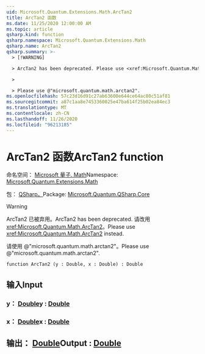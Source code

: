 ```yaml
---
uid: Microsoft.Quantum.Extensions.Math.ArcTan2
title: ArcTan2 函数
ms.date: 11/25/2020 12:00:00 AM
ms.topic: article
qsharp.kind: function
qsharp.namespace: Microsoft.Quantum.Extensions.Math
qsharp.name: ArcTan2
qsharp.summary: >-
  > [!WARNING]

  > ArcTan2 has been deprecated. Please use <xref:Microsoft.Quantum.Math.ArcTan2> instead.

  >

  > Please use @"microsoft.quantum.math.arctan2".
ms.openlocfilehash: 57c23d16d91c27ab63600e644ce64ac80c51af81
ms.sourcegitcommit: a87c1aa8e7453360025e47ba614f25b02ea84ec3
ms.translationtype: MT
ms.contentlocale: zh-CN
ms.lasthandoff: 11/26/2020
ms.locfileid: "96213185"
---
```

# <a name="arctan2-function"></a><span data-ttu-id="c84c9-102">ArcTan2 函数</span><span class="sxs-lookup"><span data-stu-id="c84c9-102">ArcTan2 function</span></span>

<span data-ttu-id="c84c9-103">命名空间： [Microsoft 量子. Math](xref:Microsoft.Quantum.Extensions.Math)</span><span class="sxs-lookup"><span data-stu-id="c84c9-103">Namespace: [Microsoft.Quantum.Extensions.Math](xref:Microsoft.Quantum.Extensions.Math)</span></span>

<span data-ttu-id="c84c9-104">包： [QSharp。](https://nuget.org/packages/Microsoft.Quantum.QSharp.Core)</span><span class="sxs-lookup"><span data-stu-id="c84c9-104">Package: [Microsoft.Quantum.QSharp.Core](https://nuget.org/packages/Microsoft.Quantum.QSharp.Core)</span></span>


> [!WARNING]
> <span data-ttu-id="c84c9-105">ArcTan2 已被弃用。</span><span class="sxs-lookup"><span data-stu-id="c84c9-105">ArcTan2 has been deprecated.</span></span> <span data-ttu-id="c84c9-106">请改用 <xref:Microsoft.Quantum.Math.ArcTan2>。</span><span class="sxs-lookup"><span data-stu-id="c84c9-106">Please use <xref:Microsoft.Quantum.Math.ArcTan2> instead.</span></span>
>
> <span data-ttu-id="c84c9-107">请使用 @"microsoft.quantum.math.arctan2"。</span><span class="sxs-lookup"><span data-stu-id="c84c9-107">Please use @"microsoft.quantum.math.arctan2".</span></span>



```qsharp
function ArcTan2 (y : Double, x : Double) : Double
```


## <a name="input"></a><span data-ttu-id="c84c9-108">输入</span><span class="sxs-lookup"><span data-stu-id="c84c9-108">Input</span></span>

### <a name="y--double"></a><span data-ttu-id="c84c9-109">y： [Double](xref:microsoft.quantum.lang-ref.double)</span><span class="sxs-lookup"><span data-stu-id="c84c9-109">y : [Double](xref:microsoft.quantum.lang-ref.double)</span></span>




### <a name="x--double"></a><span data-ttu-id="c84c9-110">x： [Double](xref:microsoft.quantum.lang-ref.double)</span><span class="sxs-lookup"><span data-stu-id="c84c9-110">x : [Double](xref:microsoft.quantum.lang-ref.double)</span></span>





## <a name="output--double"></a><span data-ttu-id="c84c9-111">输出： [Double](xref:microsoft.quantum.lang-ref.double)</span><span class="sxs-lookup"><span data-stu-id="c84c9-111">Output : [Double](xref:microsoft.quantum.lang-ref.double)</span></span>


